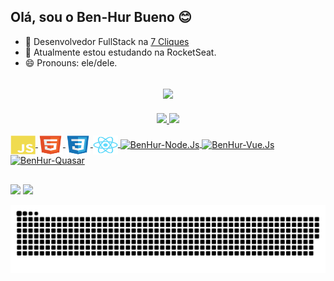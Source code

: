 ## Olá, sou o Ben-Hur Bueno 😊

- 🔭 Desenvolvedor FullStack na [7 Cliques](https://www.linkedin.com/company/7-cliques/)
- 🌱 Atualmente estou estudando na RocketSeat.
- 😄 Pronouns: ele/dele.

<h2 align="center">
<img src="[https://readme-typing-svg.demolab.com/?font=Fira+Code&pause=1000&color=1C6B94&center=true&vCenter=true&width=500&lines=Dev+FullStack+Junior](https://readme-typing-svg.demolab.com/?font=Fira+Code&pause=1000&color=1C6B94&center=true&vCenter=true&width=500&lines=Dev+FullStack+J%C3%BAnior)"/> 
</h2>

<div align="center">
  <a href="https://github.com/benhur3010">
  <img height="160em" src="https://github-readme-stats.vercel.app/api?username=benhur3010&show_icons=true&theme=dracula&include_all_commits=true&count_private=true"/>
  <img height="160em" src="https://github-readme-stats.vercel.app/api/top-langs/?username=benhur3010&layout=compact&langs_count=7&theme=dracula"/>
</div>

<div style="display: inline_block"><br>
  <img align="center" alt="BenHur-Js" height="30" width="40" src="https://raw.githubusercontent.com/devicons/devicon/master/icons/javascript/javascript-plain.svg">
  <img align="center" alt="BenHur-HTML" height="30" width="40" src="https://raw.githubusercontent.com/devicons/devicon/master/icons/html5/html5-original.svg">
  <img align="center" alt="BenHur-CSS" height="30" width="40" src="https://raw.githubusercontent.com/devicons/devicon/master/icons/css3/css3-original.svg">
  <img align="center" alt="BenHur-React.Js" height="30" width="40" src="https://raw.githubusercontent.com/devicons/devicon/master/icons/react/react-original.svg">
  <img align="center" alt="BenHur-Node.Js" height="30" width="40" src="https://cdn.jsdelivr.net/gh/devicons/devicon/icons/nodejs/nodejs-original.svg" />
  <img align="center" alt="BenHur-Vue.Js"height="30" width="40" src="https://cdn.jsdelivr.net/gh/devicons/devicon/icons/vuejs/vuejs-original.svg" />
  <img align="center" alt="BenHur-Quasar"height="30" width="40" src="https://user-images.githubusercontent.com/3314957/140314572-9c26fc82-76b4-44b7-9f16-795da179195c.png" />
          
</div>

 ##
 
<div>
 <a href="https://instagram.com/buenobenhur" target="_blank"><img src="https://img.shields.io/badge/-Instagram-%23E4405F?style=for-the-badge&logo=instagram&logoColor=white" target="_blank"></a>
 <a href="https://www.linkedin.com/in/ben-hur-bueno/" target="_blank"><img src="https://img.shields.io/badge/-LinkedIn-%230077B5?style=for-the-badge&logo=linkedin&logoColor=white" target="_blank"></a>
 
![Snake animation](https://github.com/benhur3010/benhur3010/blob/output/github-contribution-grid-snake.svg)
  
</div>
